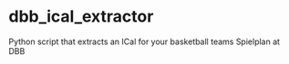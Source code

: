 # dbb_ical_extractor
Python script that extracts an ICal for your basketball teams Spielplan at DBB
